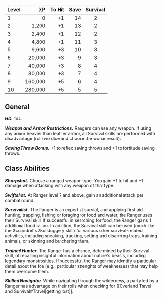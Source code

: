 | Level | XP  | To Hit | Save | Survival |
| ----- | --: | --: | ------: | :--: |
| 1 | 0 | +1 | 14 | 2 |
| 2 | 1,200 | +1 | 13 | 2 | 
| 3 | 2,400 | +1 | 12 | 2 |
| 4 | 4,800 | +1 | 11 | 3 |
| 5 | 9,600 | +3 | 10 | 3 |
| 6 | 20,000 | +3 | 9 | 3 |
| 7 | 40,000 | +3 | 8 | 4 |
| 8 | 80,000 | +3 | 7 | 4 |
| 9 | 160,000 | +5 | 6 | 4 |
| 10 | 280,000 | +5 | 5 | 5 |

## General
***HD.*** 1d4.

***Weapon and Armor Restrictions.*** Rangers can use any weapon. If using any armor heavier than leather armor, all Survival skills are performed with disadvantage (roll two dice and choose the worse result).

***Saving Throw Bonus.*** +1 to reflex saving throws and +1 to fortitude saving throws.

## Class Abilities
***Sharpshot.*** Choose a ranged weapon type. You gain +1 to hit and +1 damage when attacking with any weapon of that type.

***Swiftshot.*** At Ranger level 7 and above, gain an additional attack per combat round.

***Survivalist.*** The Ranger is an expert at survial, and applying first aid, hunting, trapping, fishing or foraging for food and water, the Ranger uses their Survival skill. If successful in searching for food, the Ranger gains 1 additional food ration.  In addition, the Survival skill can be used (much like the Scoundrel's Skullduggery skill) for various other survival-related activities, including sneaking, tracking, setting and disarming traps, training animals, or skinning and butchering them.

***Trained Hunter***. The Ranger has a chance, determined by their Survival skill, of recalling insighful information about nature's beasts, including legendary monstrosities. If successful, the Ranger may identify a particular detail about the foe (e.g., particular strenghts of weaknesses) that may help them overcome them.

***Skilled Navigator.*** While navigating through the wilderness, a party led by a Ranger has advantage on their rolls when checking for [[Overland Travel and Survival#Travel|getting lost]].
